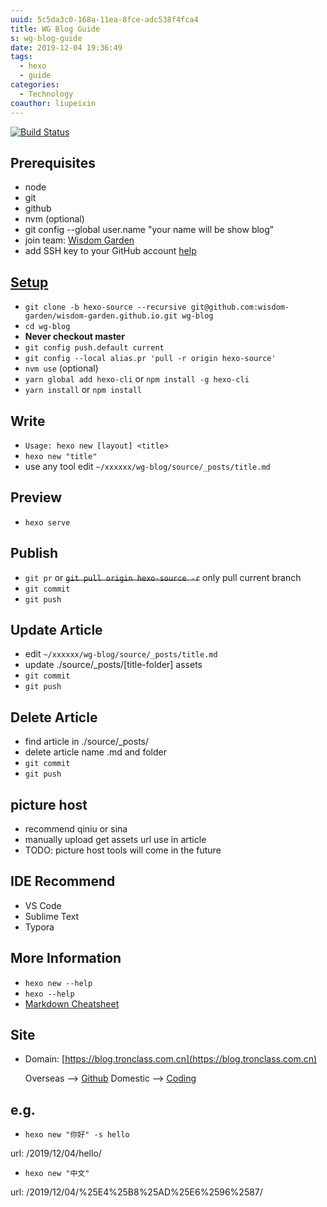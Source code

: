 ```yaml
---
uuid: 5c5da3c0-168a-11ea-8fce-adc538f4fca4
title: WG Blog Guide
s: wg-blog-guide
date: 2019-12-04 19:36:49
tags:
  - hexo
  - guide
categories:
  - Technology
coauthor: liupeixin
---
```

[![Build Status](https://github.com/wisdom-garden/wisdom-garden.github.io/workflows/build/badge.svg)](https://github.com/wisdom-garden/wisdom-garden.github.io/workflows/build/badge.svg)


## Prerequisites
* node
* git
* github
* nvm (optional)
* git config --global user.name "your name will be show blog"
* join team: [Wisdom Garden](https://github.com/wisdom-garden)
* add SSH key to your GitHub account [help](https://help.github.com/en/github/authenticating-to-github/connecting-to-github-with-ssh)


## <a id="user-content-setup" href="#setup">Setup</a>
- `git clone -b hexo-source --recursive git@github.com:wisdom-garden/wisdom-garden.github.io.git wg-blog`
- `cd wg-blog`
- **Never checkout master**
- `git config push.default current`
- `git config --local alias.pr 'pull -r origin hexo-source'`
- `nvm use` (optional)
- `yarn global add hexo-cli` or `npm install -g hexo-cli`
- `yarn install` or `npm install`
<!-- more -->

## Write
- `Usage: hexo new [layout] <title>`
- `hexo new "title"`
- use any tool edit `~/xxxxxx/wg-blog/source/_posts/title.md`

## Preview
- `hexo serve`

## Publish
- `git pr` or ~~`git pull origin hexo-source -r`~~ only pull current branch
- `git commit`
- `git push`

## Update Article
- edit `~/xxxxxx/wg-blog/source/_posts/title.md`
- update ./source/_posts/\[title-folder\] assets
- `git commit`
- `git push`

## Delete Article
- find article in ./source/_posts/
- delete article name .md and folder
- `git commit`
- `git push`

## picture host
- recommend qiniu or sina
- manually upload get assets url use in article
- TODO: picture host tools will come in the future

## IDE Recommend
- VS Code
- Sublime Text
- Typora

## More Information
- `hexo new --help`
- `hexo --help`
- [Markdown Cheatsheet](https://github.com/adam-p/markdown-here/wiki/Markdown-Cheatsheet)

## Site
- Domain: [https://blog.tronclass.com.cn](https://blog.tronclass.com.cn)

  Overseas --> [Github](https://wisdom-garden.github.io/)
  Domestic --> [Coding](http://lwkd88.coding-pages.com/)


## e.g.
- `hexo new "你好" -s hello`

url:  /2019/12/04/hello/

- `hexo new "中文"`

url: /2019/12/04/%25E4%25B8%25AD%25E6%2596%2587/
